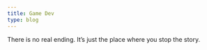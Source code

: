 ```yaml
---
title: Game Dev
type: blog
---
```


There is no real ending. It’s just the place where you stop the story.
